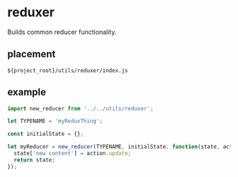 # reduxer

Builds common reducer functionality.

## placement

`${project_root}/utils/reduxer/index.js`

## example

```javascript
import new_reducer from '../../utils/reduxer';

let TYPENAME = 'myReduxThing';

const initialState = {};

let myReducer = new_reducer(TYPENAME, initialState, function(state, action) {
  state['new content'] = action.update;
  return state;
});
```

